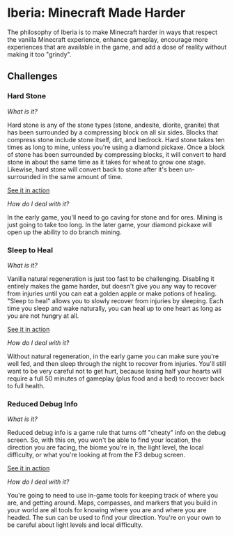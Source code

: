 Iberia: Minecraft Made Harder
====================

The philosophy of Iberia is to make Minecraft harder in ways that respect the vanilla Minecraft
experience, enhance gameplay, encourage more experiences that are available in the game, and add
a dose of reality without making it too "grindy".

Challenges
----------

### Hard Stone

*What is it?*

Hard stone is any of the stone types (stone, andesite, diorite, granite) that has been surrounded
by a compressing block on all six sides. Blocks that compress stone include stone itself, dirt, 
and bedrock. Hard stone takes ten times as long to mine, unless you're using a diamond pickaxe.
Once a block of stone has been surrounded by compressing blocks, it will convert to hard stone in
about the same time as it takes for wheat to grow one stage. Likewise, hard stone will convert
back to stone after it's been un-surrounded in the same amount of time. 

[See it in action](http://imgur.com/a/9ognN)

*How do I deal with it?*

In the early game, you'll need to go caving for stone and for ores. Mining is just going to take
too long. In the later game, your diamond pickaxe will open up the ability to do branch mining.

### Sleep to Heal

*What is it?*

Vanilla natural regeneration is just too fast to be challenging. Disabling it entirely makes the 
game harder, but doesn't give you any way to recover from injuries until you can eat a golden
apple or make potions of healing. "Sleep to heal" allows you to slowly recover from injuries by
sleeping. Each time you sleep and wake naturally, you can heal up to one heart as long as you are
not hungry at all.

[See it in action](http://imgur.com/a/i01Xy)

*How do I deal with it?*

Without natural regeneration, in the early game you can make sure you're well fed, and then sleep
through the night to recover from injuries. You'll still want to be very careful not to get hurt,
because losing half your hearts will require a full 50 minutes of gameplay (plus food and a bed)
to recover back to full health. 

### Reduced Debug Info

*What is it?*

Reduced debug info is a game rule that turns off "cheaty" info on the debug screen. So, with this
on, you won't be able to find your location, the direction you are facing, the biome you're in, 
the light level, the local difficulty, or what you're looking at from the F3 debug screen. 

[See it in action](https://imgur.com/a/6irIP)

*How do I deal with it?*

You're going to need to use in-game tools for keeping track of where you are, and getting around.
Maps, compasses, and markers that you build in your world are all tools for knowing where you are
and where you are headed. The sun can be used to find your direction. You're on your own to be
careful about light levels and local difficulty.
